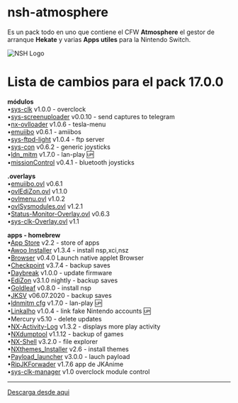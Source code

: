 # nsh-atmosphere
Es un pack todo en uno que contiene el CFW **Atmosphere** el gestor de arranque **Hekate** y varias **Apps utiles** para la Nintendo Switch.

![NSH Logo](https://raw.githubusercontent.com/team-racoon/nsh-atmosphere/master/nsh-logo.png)


# Lista de cambios para el pack 17.0.0

**módulos**  
•[sys-clk](https://github.com/retronx-team/sys-clk/releases) v1.0.0 - overclock  
•[sys-screenuploader](https://github.com/bakatrouble/sys-screenuploader/releases)  v0.0.10 - send captures to telegram  
•[nx-ovlloader](https://github.com/WerWolv/nx-ovlloader/releases) v1.0.6 - tesla-menu  
•[emuiibo](https://github.com/XorTroll/emuiibo/releases) v0.6.1 - amiibos   
•[sys-ftpd-light](https://github.com/cathery/sys-ftpd-light/releases) v1.0.4 - ftp server   
•[sys-con](https://github.com/cathery/sys-con/releases) v0.6.2 - generic joysticks  
•[ldn_mitm](https://github.com/spacemeowx2/ldn_mitm/releases) v1.7.0 - lan-play 🆙  
•[missionControl](https://github.com/ndeadly/MissionControl/releases/) v0.4.1 - bluetooth joysticks   

**.overlays**  
•[emuiibo.ovl](https://github.com/XorTroll/emuiibo/releases) v0.6.1   
•[ovlEdiZon.ovl](http://werwolv.net/downloads/EdiZonOverlay.zip) v1.1.0  
•[ovlmenu.ovl](https://github.com/WerWolv/Tesla-Menu/releases/tag/v1.0.2) v1.0.2  
•[ovlSysmodules.ovl](https://github.com/WerWolv/ovl-sysmodules/releases) v1.2.1  
•[Status-Monitor-Overlay.ovl](https://github.com/masagrator/Status-Monitor-Overlay/releases) v0.6.3   
•[sys-clk-Overlay.ovl](https://github.com/Sun-Research-University/sys-clk-Overlay/releases) v1.1   

**apps - homebrew**  
•[App Store](https://github.com/vgmoose/hb-appstore/releases) v2.2 - store of apps  
•[Awoo Installer](https://github.com/Huntereb/Awoo-Installer/releases) v1.3.4 - install nsp,xci,nsz   
•[Browser](https://github.com/crc-32/BrowseNX/releases) v0.4.0 Launch native applet Browser  
•[Checkpoint](https://github.com/FlagBrew/Checkpoint/releases) v3.7.4 - backup saves  
•[Daybreak](https://github.com/Atmosphere-NX/Atmosphere/releases) v1.0.0 - update firmware  
•[EdiZon](https://github.com/WerWolv/EdiZon/releases) v3.1.0 nightly - backup saves  
•[Goldleaf](https://github.com/XorTroll/Goldleaf/releases) v0.8.0  - install nsp  
•[JKSV](https://github.com/J-D-K/JKSV/releases) v06.07.2020 - backup saves  
•[ldnmitm cfg](https://github.com/spacemeowx2/ldn_mitm/releases) v1.7.0 - lan-play 🆙   
•[Linkalho](https://github.com/rdmrocha/linkalho/releases) v1.0.4 - link fake Nintendo accounts 🆙   
•Mercury v5.10 - delete updates  
•[NX-Activity-Log](https://github.com/tallbl0nde/NX-Activity-Log/releases) v1.3.2 - displays more play activity  
•[NXdumptool](https://github.com/DarkMatterCore/nxdumptool/releases) v1.1.12  - backup of games  
•[NX-Shell](https://github.com/joel16/NX-Shell/releases) v3.2.0 - file explorer   
•[NXthemes_Installer](https://github.com/exelix11/SwitchThemeInjector/releases) v2.6 - install themes   
•[Payload_launcher](https://github.com/suchmememanyskill/Payload_Launcher/releases) v3.0.0 - lauch payload  
•[RipJKForwader](https://github.com/darkxex/RipJKNX/releases) v1.7.6 app de JKAnime  
•[sys-clk-manager](https://github.com/retronx-team/sys-clk/releases) v1.0 overclock module control  

-----------------------------------------------------------------------------
[Descarga desde aqui](https://github.com/team-racoon/nsh-atmosphere/releases)
